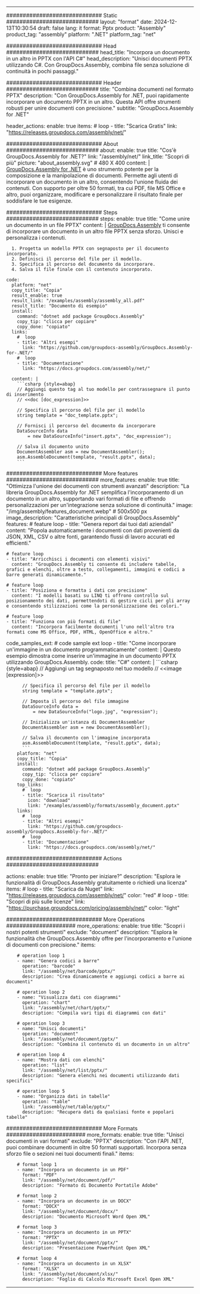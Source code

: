 



---
############################# Static ############################
layout: "format"
date:  2024-12-13T10:30:54
draft: false
lang: it
format: Pptx
product: "Assembly"
product_tag: "assembly"
platform: ".NET"
platform_tag: "net"

############################# Head ############################
head_title: "Incorpora un documento in un altro in PPTX con l'API C#"
head_description: "Unisci documenti PPTX utilizzando C#. Con GroupDocs.Assembly, combina file senza soluzione di continuità in pochi passaggi."

############################# Header ############################
title: "Combina documenti nel formato PPTX" 
description: "Con GroupDocs.Assembly for .NET, puoi rapidamente incorporare un documento PPTX in un altro. Questa API offre strumenti robusti per unire documenti con precisione."
subtitle: "GroupDocs.Assembly for .NET" 

header_actions:
  enable: true
  items:
    #  loop
    - title: "Scarica Gratis"
      link: "https://releases.groupdocs.com/assembly/net/"
      
############################# About ############################
about:
    enable: true
    title: "Cos'è GroupDocs.Assembly for .NET?"
    link: "/assembly/net/"
    link_title: "Scopri di più"
    picture: "about_assembly.svg" # 480 X 400
    content: |
       [GroupDocs.Assembly for .NET](/assembly/net/) è uno strumento potente per la composizione e la manipolazione di documenti. Permette agli utenti di incorporare un documento in un altro, consentendo l'unione fluida dei contenuti. Con supporto per oltre 50 formati, tra cui PDF, file MS Office e altro, puoi organizzare, modificare e personalizzare il risultato finale per soddisfare le tue esigenze.

############################# Steps ############################
steps:
    enable: true
    title: "Come unire un documento in un file PPTX"
    content: |
      [GroupDocs.Assembly](/assembly/net/) ti consente di incorporare un documento in un altro file PPTX senza sforzo. Unisci e personalizza i contenuti.
      
      1. Progetta un modello PPTX con segnaposto per il documento incorporato.
      2. Definisci il percorso del file per il modello.
      3. Specifica il percorso del documento da incorporare.
      4. Salva il file finale con il contenuto incorporato.
   
    code:
      platform: "net"
      copy_title: "Copia"
      result_enable: true
      result_link: "/examples/assembly/assembly_all.pdf"
      result_title: "Documento di esempio"
      install:
        command: "dotnet add package GroupDocs.Assembly"
        copy_tip: "clicca per copiare"
        copy_done: "copiato"
      links:
        #  loop
        - title: "Altri esempi"
          link: "https://github.com/groupdocs-assembly/GroupDocs.Assembly-for-.NET/"
        #  loop
        - title: "Documentazione"
          link: "https://docs.groupdocs.com/assembly/net/"
          
      content: |
        ```csharp {style=abap}
        // Aggiungi questo tag al tuo modello per contrassegnare il punto di inserimento
        // <<doc [doc_expression]>>

        // Specifica il percorso del file per il modello
        string template = "doc_template.pptx";

        // Fornisci il percorso del documento da incorporare
        DataSourceInfo data 
            = new DataSourceInfo("insert.pptx", "doc_expression");

        // Salva il documento unito
        DocumentAssembler asm = new DocumentAssembler();
        asm.AssembleDocument(template, "result.pptx", data);
        ```            

############################# More features ############################
more_features:
  enable: true
  title: "Ottimizza l'unione dei documenti con strumenti avanzati"
  description: "La libreria GroupDocs.Assembly for .NET semplifica l'incorporamento di un documento in un altro, supportando vari formati di file e offrendo personalizzazioni per un'integrazione senza soluzione di continuità."
  image: "/img/assembly/features_document.webp" # 500x500 px
  image_description: "Caratteristiche principali di GroupDocs.Assembly"
  features:
    # feature loop
    - title: "Genera report dai tuoi dati aziendali"
      content: "Popola automaticamente i documenti con dati provenienti da JSON, XML, CSV o altre fonti, garantendo flussi di lavoro accurati ed efficienti."

    # feature loop
    - title: "Arricchisci i documenti con elementi visivi"
      content: "GroupDocs.Assembly ti consente di includere tabelle, grafici e elenchi, oltre a testo, collegamenti, immagini e codici a barre generati dinamicamente."

    # feature loop
    - title: "Posiziona e formatta i dati con precisione"
      content: "I modelli basati su LINQ ti offrono controllo sul posizionamento dei dati, permettendoti di gestire cicli per gli array e consentendo stilizzazioni come la personalizzazione dei colori."

    # feature loop
    - title: "Funziona con più formati di file"
      content: "Incorpora facilmente documenti l'uno nell'altro tra formati come MS Office, PDF, HTML, OpenOffice e altro."
      
  code_samples_ext:
    # code sample ext loop
    - title: "Come incorporare un'immagine in un documento programmaticamente"
      content: |
        Questo esempio dimostra come inserire un'immagine in un documento PPTX utilizzando GroupDocs.Assembly.
      code:
        title: "C#"
        content: |
          ```csharp {style=abap}
          // Aggiungi un tag segnaposto nel tuo modello
          // <<image [expression]>>

          // Specifica il percorso del file per il modello
          string template = "template.pptx";

          // Imposta il percorso del file immagine
          DataSourceInfo data =
              = new DataSourceInfo("logo.jpg", "expression");

          // Inizializza un'istanza di DocumentAssembler
          DocumentAssembler asm = new DocumentAssembler();

          // Salva il documento con l'immagine incorporata
          asm.AssembleDocument(template, "result.pptx", data);
          ```
        platform: "net"
        copy_title: "Copia"
        install:
          command: "dotnet add package GroupDocs.Assembly"
          copy_tip: "clicca per copiare"
          copy_done: "copiato"
        top_links:
          #  loop
          - title: "Scarica il risultato"
            icon: "download"
            link: "/examples/assembly/formats/assembly_document.pptx"
        links:
          #  loop
          - title: "Altri esempi"
            link: "https://github.com/groupdocs-assembly/GroupDocs.Assembly-for-.NET/"
          #  loop
          - title: "Documentazione"
            link: "https://docs.groupdocs.com/assembly/net/"
            

            


############################# Actions ############################

actions:
  enable: true
  title: "Pronto per iniziare?"
  description: "Esplora le funzionalità di GroupDocs.Assembly gratuitamente o richiedi una licenza"
  items:
    #  loop
    - title: "Scarica da Nuget"
      link: "https://releases.groupdocs.com/assembly/net/"
      color: "red"
        #  loop
    - title: "Scopri di più sulle licenze"
      link: "https://purchase.groupdocs.com/pricing/assembly/net/"
      color: "light"


############################# More Operations #####################
more_operations:
    enable: true
    title: "Scopri i nostri potenti strumenti"
    exclude: "document"
    description: "Esplora le funzionalità che GroupDocs.Assembly offre per l'incorporamento e l'unione di documenti con precisione."
    items: 
          
        # operation loop 1
        - name: "Genera codici a barre"
          operation: "barcode"
          link: "/assembly/net/barcode/pptx/"
          description: "Crea dinamicamente e aggiungi codici a barre ai documenti"

        # operation loop 2
        - name: "Visualizza dati con diagrammi"
          operation: "chart"
          link: "/assembly/net/chart/pptx/"
          description: "Compila vari tipi di diagrammi con dati"

        # operation loop 3
        - name: "Unisci documenti"
          operation: "document"
          link: "/assembly/net/document/pptx/"
          description: "Combina il contenuto di un documento in un altro"

        # operation loop 4
        - name: "Mostra dati con elenchi"
          operation: "list"
          link: "/assembly/net/list/pptx/"
          description: "Genera elenchi nei documenti utilizzando dati specifici"

        # operation loop 5
        - name: "Organizza dati in tabelle"
          operation: "table"
          link: "/assembly/net/table/pptx/"
          description: "Recupera dati da qualsiasi fonte e popolari tabelle"
         
          
############################# More Formats ########################
more_formats:
    enable: true
    title: "Unisci documenti in vari formati"
    exclude: "PPTX"
    description: "Con l'API .NET, puoi combinare documenti in oltre 50 formati supportati. Incorpora senza sforzo file o sezioni nei tuoi documenti finali."
    items: 
          
        # format loop 1
        - name: "Incorpora un documento in un PDF"
          format: "PDF"
          link: "/assembly/net/document/pdf/"
          description: "Formato di Documento Portatile Adobe"
          
        # format loop 2
        - name: "Incorpora un documento in un DOCX"
          format: "DOCX"
          link: "/assembly/net/document/docx/"
          description: "Documento Microsoft Word Open XML"
          
        # format loop 3
        - name: "Incorpora un documento in un PPTX"
          format: "PPTX"
          link: "/assembly/net/document/pptx/"
          description: "Presentazione PowerPoint Open XML"
          
        # format loop 4
        - name: "Incorpora un documento in un XLSX"
          format: "XLSX"
          link: "/assembly/net/document/xlsx/"
          description: "Foglio di Calcolo Microsoft Excel Open XML"


          

---